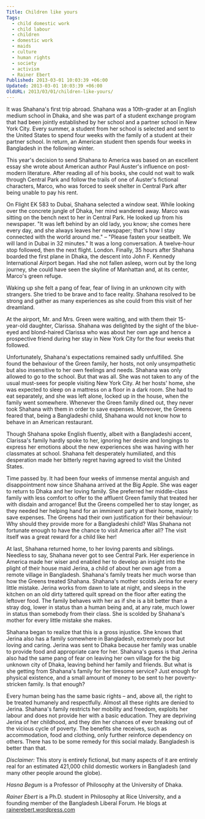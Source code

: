 ```yaml
---
Title: Children like yours
Tags:
  - child domestic work
  - child labour
  - children
  - domestic work
  - maids
  - culture
  - human rights
  - society
  - activism
  - Rainer Ebert
Published: 2013-03-01 10:03:39 +06:00
Updated: 2013-03-01 10:03:39 +06:00
OldURL: 2013/03/01/children-like-yours/
---
```


It was Shahana's first trip abroad. Shahana was a 10th-grader at an English medium school in Dhaka, and she was part of a student exchange program that had been jointly established by her school and a partner school in New York City. Every summer, a student from her school is selected and sent to the United States to spend four weeks with the family of a student at their partner school. In return, an American student then spends four weeks in Bangladesh in the following winter.

This year's decision to send Shahana to America was based on an excellent essay she wrote about American author Paul Auster's influence on post-modern literature. After reading all of his books, she could not wait to walk through Central Park and follow the trails of one of Auster's fictional characters, Marco, who was forced to seek shelter in Central Park after being unable to pay his rent.

On Flight EK 583 to Dubai, Shahana selected a window seat. While looking over the concrete jungle of Dhaka, her mind wandered away. Marco was sitting on the bench next to her in Central Park. He looked up from his newspaper. "It was left behind by an old lady, you know; she comes here every day, and she always leaves her newspaper; that's how I stay connected with the world around me." – "Please fasten your seatbelt. We will land in Dubai in 32 minutes." It was a long conversation. A twelve-hour stop followed, then the next flight. London. Finally, 35 hours after Shahana boarded the first plane in Dhaka, the descent into John F. Kennedy International Airport began. Had she not fallen asleep, worn out by the long journey, she could have seen the skyline of Manhattan and, at its center, Marco's green refuge.

Waking up she felt a pang of fear, fear of living in an unknown city with strangers. She tried to be brave and to face reality. Shahana resolved to be strong and gather as many experiences as she could from this visit of her dreamland.

At the airport, Mr. and Mrs. Green were waiting, and with them their 15-year-old daughter, Clarissa. Shahana was delighted by the sight of the blue-eyed and blond-haired Clarissa who was about her own age and hence a prospective friend during her stay in New York City for the four weeks that followed.

Unfortunately, Shahana's expectations remained sadly unfulfilled. She found the behaviour of the Green family, her hosts, not only unsympathetic but also insensitive to her own feelings and needs. Shahana was only allowed to go to the school. But that was all. She was not taken to any of the usual must-sees for people visiting New York City. At her hosts' home, she was expected to sleep on a mattress on a floor in a dark room. She had to eat separately, and she was left alone, locked up in the house, when the family went somewhere. Whenever the Green family dined out, they never took Shahana with them in order to save expenses. Moreover, the Greens feared that, being a Bangladeshi child, Shahana would not know how to behave in an American restaurant.

Though Shahana spoke English fluently, albeit with a Bangladeshi accent, Clarissa's family hardly spoke to her, ignoring her desire and longings to express her emotions about the new experiences she was having with her classmates at school. Shahana felt desperately humiliated, and this desperation made her bitterly regret having agreed to visit the United States.

Time passed by. It had been four weeks of immense mental anguish and disappointment now since Shahana arrived at the Big Apple. She was eager to return to Dhaka and her loving family. She preferred her middle-class family with less comfort to offer to the affluent Green family that treated her with disdain and arrogance! But the Greens compelled her to stay longer, as they needed her helping hand for an imminent party at their home, mainly to save expenses. The Greens had their own justification for their behaviour: Why should they provide more for a Bangladeshi child? Was Shahana not fortunate enough to have the chance to visit America after all? The visit itself was a great reward for a child like her!

At last, Shahana returned home, to her loving parents and siblings. Needless to say, Shahana never got to see Central Park. Her experience in America made her wiser and enabled her to develop an insight into the plight of their house maid Jerina, a child of about her own age from a remote village in Bangladesh. Shahana's family treats her much worse than how the Greens treated Shahana. Shahana's mother scolds Jerina for every little mistake. Jerina works from dawn to late at night, and sleeps in the kitchen on an old dirty tattered quilt spread on the floor after eating the leftover food. The family behaves with her as if she is a bit better than a stray dog, lower in status than a human being and, at any rate, much lower in status than somebody from their class. She is scolded by Shahana's mother for every little mistake she makes.

Shahana began to realize that this is a gross injustice. She knows that Jerina also has a family somewhere in Bangladesh, extremely poor but loving and caring. Jerina was sent to Dhaka because her family was unable to provide food and appropriate care for her. Shahana's guess is that Jerina also had the same pang of fear on leaving her own village for the big unknown city of Dhaka, leaving behind her family and friends. But what is she getting from Shahana's family for her tiresome service? Just enough for physical existence, and a small amount of money to be sent to her poverty-stricken family. Is that enough?

Every human being has the same basic rights – and, above all, the right to be treated humanely and respectfully. Almost all these rights are denied to Jerina. Shahana's family restricts her mobility and freedom, exploits her labour and does not provide her with a basic education. They are depriving Jerina of her childhood, and they dim her chances of ever breaking out of the vicious cycle of poverty. The benefits she receives, such as accommodation, food and clothing, only further reinforce dependency on others. There has to be some remedy for this social malady. Bangladesh is better than that.

<em>Disclaimer: </em>This story is entirely fictional, but many aspects of it are entirely real for an estimated 421,000 child domestic workers in Bangladesh (and many other people around the globe).


<em>Hasna Begum</em> is a Professor of Philosophy at the University of Dhaka.

<em>Rainer Ebert</em> is a Ph.D. student in Philosophy at Rice University, and a founding member of the Bangladesh Liberal Forum. He blogs at <a href="https://rainerebert.wordpress.com/" target="_blank">rainerebert.wordpress.com</a>
